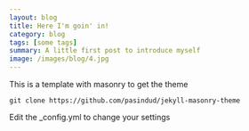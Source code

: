 ```yaml
---
layout: blog
title: Here I'm goin' in!
category: blog
tags: [some tags]  
summary: A little first post to introduce myself
image: /images/blog/4.jpg
---
```


This is a template with masonry to get the theme

```
git clone https://github.com/pasindud/jekyll-masonry-theme
```

Edit the _config.yml to change your settings
